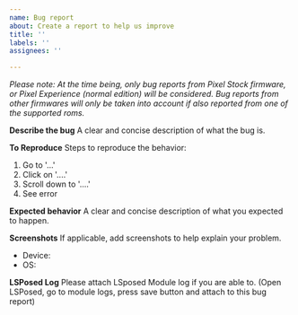 ```yaml
---
name: Bug report
about: Create a report to help us improve
title: ''
labels: ''
assignees: ''

---
```


*Please note: At the time being, only bug reports from Pixel Stock firmware, or Pixel Experience (normal edition) will be considered. Bug reports from other firmwares will only be taken into account if also reported from one of the supported roms.*

**Describe the bug**
A clear and concise description of what the bug is.

**To Reproduce**
Steps to reproduce the behavior:
1. Go to '...'
2. Click on '....'
3. Scroll down to '....'
4. See error

**Expected behavior**
A clear and concise description of what you expected to happen.

**Screenshots**
If applicable, add screenshots to help explain your problem.

 - Device: 
 - OS: 

**LSPosed Log**
Please attach LSposed Module log if you are able to. (Open LSPosed, go to module logs, press save button and attach to this bug report)

